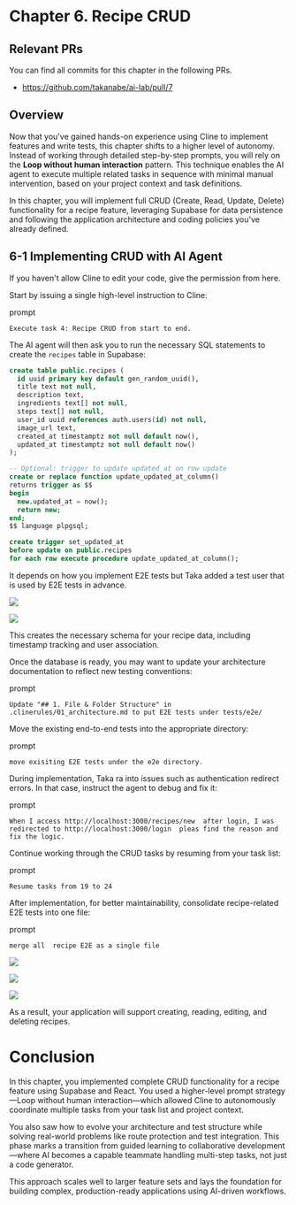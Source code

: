 # Chapter 6. Recipe CRUD

## Relevant PRs

You can find all commits for this chapter in the following PRs.

- https://github.com/takanabe/ai-lab/pull/7

## Overview

Now that you've gained hands-on experience using Cline to implement features and write tests, this chapter shifts to a higher level of autonomy. Instead of working through detailed step-by-step prompts, you will rely on the **Loop without human interaction** pattern. This technique enables the AI agent to execute multiple related tasks in sequence with minimal manual intervention, based on your project context and task definitions.

In this chapter, you will implement full CRUD (Create, Read, Update, Delete) functionality for a recipe feature, leveraging Supabase for data persistence and following the application architecture and coding policies you've already defined.

## 6-1 Implementing CRUD with AI Agent

If you haven't allow Cline to edit your code, give the permission from here.

Start by issuing a single high-level instruction to Cline:

prompt

```
Execute task 4: Recipe CRUD from start to end.
```

The AI agent will then ask you to run the necessary SQL statements to create the `recipes` table in Supabase:


```sql
create table public.recipes (
  id uuid primary key default gen_random_uuid(),
  title text not null,
  description text,
  ingredients text[] not null,
  steps text[] not null,
  user_id uuid references auth.users(id) not null,
  image_url text,
  created_at timestamptz not null default now(),
  updated_at timestamptz not null default now()
);

-- Optional: trigger to update updated_at on row update
create or replace function update_updated_at_column()
returns trigger as $$
begin
  new.updated_at = now();
  return new;
end;
$$ language plpgsql;

create trigger set_updated_at
before update on public.recipes
for each row execute procedure update_updated_at_column();
```

It depends on how you implement E2E tests but Taka added a test user that is used by E2E tests in advance.

![](images/6_1_adding_test_user.png)

![](images/6_2_test_user.png)

This creates the necessary schema for your recipe data, including timestamp tracking and user association.

Once the database is ready, you may want to update your architecture documentation to reflect new testing conventions:

prompt

```
Update "## 1. File & Folder Structure" in .clinerules/01_architecture.md to put E2E tests under tests/e2e/
```

Move the existing end-to-end tests into the appropriate directory:

prompt

```
move exisiting E2E tests under the e2e directory.
```

During implementation, Taka ra into issues such as authentication redirect errors. In that case, instruct the agent to debug and fix it:

prompt

```
When I access http://localhost:3000/recipes/new  after login, I was redirected to http://localhost:3000/login  pleas find the reason and fix the logic.
```

Continue working through the CRUD tasks by resuming from your task list:

prompt

```
Resume tasks from 19 to 24
```

After implementation, for better maintainability, consolidate recipe-related E2E tests into one file:

prompt

```
merge all  recipe E2E as a single file
```

![](images/6_4_create_recipe.png)

![](images/6_3_read_recipe.png)

![](images/6_5_edit_recipe.png)

As a result, your application will support creating, reading, editing, and deleting recipes.


# Conclusion

In this chapter, you implemented complete CRUD functionality for a recipe feature using Supabase and React. You used a higher-level prompt strategy—Loop without human interaction—which allowed Cline to autonomously coordinate multiple tasks from your task list and project context.

You also saw how to evolve your architecture and test structure while solving real-world problems like route protection and test integration. This phase marks a transition from guided learning to collaborative development—where AI becomes a capable teammate handling multi-step tasks, not just a code generator.

This approach scales well to larger feature sets and lays the foundation for building complex, production-ready applications using AI-driven workflows.
